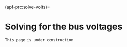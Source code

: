 (apf-prc:solve-volts)=
# Solving for the bus voltages

```{caution}
This page is under construction
```
